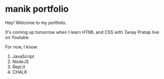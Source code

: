 # manik portfolio

Hey! Welcome to my portfolio. 

It's coming up tomorrow when I learn HTML and CSS with Tanay Pratap live on Youtube.

For now, I know:

1. JavaScript
1. NodeJS
1. Repl.it
1. CHALK